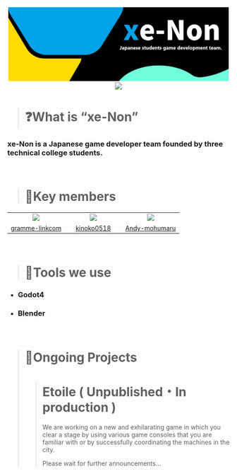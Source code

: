 <div align="center">
  <img src="https://github.com/xeNon-gamedev/.github/blob/main/contents/cl_logo.png" width="500">
  <img src="https://github.com/user-attachments/assets/6e75cd56-8561-4181-ae2a-a159fa558ad7" width="400">
</div>

> <h1>❓What is “xe-Non”</h1>
<h3>xe-Non is a Japanese game developer team founded by three technical college students.</h3>
<br>

> <h1>👥Key members</h1>
<table align="center">
  <tr>
    <td width="33%" align="center">
      <img src="https://avatars.githubusercontent.com/u/127509194?v=4" width="100">
    </td>
    <td width="33%" align="center">
      <img src="https://avatars.githubusercontent.com/u/99010199?v=4" width="100">
    </td>
    <td width="33%" align="center">
      <img src="https://avatars.githubusercontent.com/u/190064429?v=4" width="100">
    </td>
  </tr>
  <tr>
    <td align="center"><a href="https://github.com/gramme-linkcom">gramme-linkcom</a></td>
    <td align="center"><a href="https://github.com/kinoko0518">kinoko0518</a></td>
    <td align="center"><a href="https://github.com/Andy-mohumaru">Andy-mohumaru</a></td>
  </tr>
</table>
<br>

> <h1>🔧Tools we use</h1>
- <h3>Godot4</h3>
- <h3>Blender</h3>
<br>

> <h1>📃Ongoing Projects</h1>
>
> > <h1> Etoile ( Unpublished・In production ) </h1>
> > <p>We are working on a new and exhilarating game in which you clear a stage by using various game consoles that you are familiar with or by successfully coordinating the machines in the city.</p>
> > <p>Please wait for further announcements...</p>



